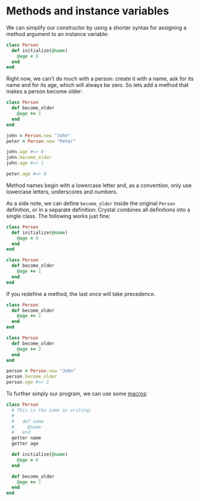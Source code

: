 # Methods and instance variables

We can simplify our constructor by using a shorter syntax for assigning a method argument to an instance variable:

``` ruby
class Person
  def initialize(@name)
    @age = 0
  end
end
```

Right now, we can't do much with a person: create it with a name, ask for its name and for its age, which will always be zero. So lets add a method that makes a person become older:

``` ruby
class Person
  def become_older
    @age += 1
  end
end

john = Person.new "John"
peter = Person.new "Peter"

john.age #=> 0
john.become_older
john.age #=> 1

peter.age #=> 0
```

Method names begin with a lowercase letter and, as a convention, only use lowercase letters, underscores and numbers.

As a side note, we can define `become_older` inside the original `Person` definition, or in a separate definition: Crystal combines all definitions into a single class. The following works just fine:

``` ruby
class Person
  def initialize(@name)
    @age = 0
  end
end

class Person
  def become_older
    @age += 1
  end
end
```

If you redefine a method, the last once will take precedence.

``` ruby
class Person
  def become_older
    @age += 1
  end
end

class Person
  def become_older
    @age += 2
  end
end

person = Person.new "John"
person.become_older
person.age #=> 2
```

To further simply our program, we can use some [macros](macros.html):

``` ruby
class Person
  # This is the same as writing:
  #
  #   def name
  #     @name
  #   end
  getter name
  getter age

  def initialize(@name)
    @age = 0
  end

  def become_older
    @age += 1
  end
end
```

